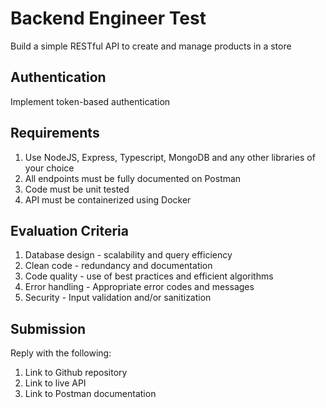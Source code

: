 # Backend Engineer Test

Build a simple RESTful API to create and manage products in a store

## Authentication

Implement token-based authentication

## Requirements

1. Use NodeJS, Express, Typescript, MongoDB and any other libraries of your choice
2. All endpoints must be fully documented on Postman
3. Code must be unit tested
4. API must be containerized using Docker

## Evaluation Criteria

1. Database design - scalability and query efficiency
2. Clean code - redundancy and documentation
3. Code quality - use of best practices and efficient algorithms
4. Error handling - Appropriate error codes and messages
5. Security - Input validation and/or sanitization

## Submission

Reply with the following:

1. Link to Github repository
2. Link to live API
3. Link to Postman documentation
